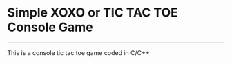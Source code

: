 <h1> Simple XOXO or TIC TAC TOE Console Game </h1>
<hr>

This is a console tic tac toe game coded in C/C++
